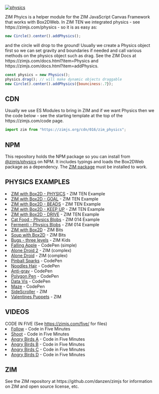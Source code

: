 
<a href="https://zimjs.com/physics" target=_blank>![physics](https://github.com/danzen/zim-physics/assets/380281/0380b4a2-9bc2-417a-98b9-31d9aaf73be6)</a>

<p>ZIM Phyics is a helper module for the ZIM JavaScript Canvas Framework that works with Box2DWeb.  
In ZIM TEN we integrated physics - see https://zimjs.com/physics - so it is as easy as:</p>

```JavaScript
new Circle().center().addPhysics();
```

<p>and the circle will drop to the ground! Usually we create a Physics object first so we can set gravity and boundaries if needed and call various methods on the physics object such as drag.  See the ZIM Docs at https://zimjs.com/docs.html?item=Physics and https://zimjs.com/docs.html?item=addPhysics.
</p>

```JavaScript
const physics = new Physics();
physics.drag(); // will make dynamic objects draggable
new Circle().center().addPhysics({bounciness:.7}); 
```

<h2>CDN</h2>
Usually we use ES Modules to bring in ZIM and if we want Physics then we the code below - see the starting template at the top of the https://zimjs.com/code page.

```JavaScript
import zim from "https://zimjs.org/cdn/016/zim_physics";
```

<h2>NPM</h2>
This repository holds the NPM package so you can install from <a href=https://www.npmjs.com/package/@zimjs/physics target=node>@zimjs/physics</a> on NPM.  It includes typings and loads the Box2DWeb package as a dependency.  The <a href=https://www.npmjs.com/package/zimjs target=node>ZIM&nbsp;package</a> must be installed to work.

<h2>PHYSICS EXAMPLES</h2>

<li><a href="https://zimjs.com/physics/" target="b">ZIM with Box2D - PHYSICS</a> - ZIM TEN Example</li>
<li><a href="https://zimjs.com/physics/goal.html" target="b2">ZIM with Box2D - GOAL</a> - ZIM TEN Example</li>
<li><a href="https://zimjs.com/physics/beads.html" target="b3">ZIM with Box2D - BEADS</a> - ZIM TEN Example</li>
<li><a href="https://zimjs.com/physics/keepup.html" target="b4">ZIM with Box2D - KEEP UP</a> - ZIM TEN Example</li>
<li><a href="https://zimjs.com/physics/drive.html" target="b5">ZIM with Box2D - DRIVE</a> - ZIM TEN Example</li>
<li><a href="https://zimjs.com/014/cat.html" target="b5">Cat Food - Physics Blobs</a> - ZIM 014 Example</li>
<li><a href="https://zimjs.com/014/fermenti.html" target="b5">Fermenti - Physics Blobs</a> - ZIM 014 Example</li>
<li><a href="https://zimjs.com/bits/view/physics.html" target="b">ZIM with Box2D</a> - ZIM Bits</li>
<li><a href="https://zimjs.com/bits/view/physics2.html" target="b2">Soup with Box2D</a> - ZIM Bits</li>
<li><a href="https://zimjs.org/kids/bug_bounce.html" target="b">Bugs - three levels</a> - ZIM Kids</li>
<li><a href="https://codepen.io/danzen/pen/EMBQog" target="b">Falling Apple</a> - CodePen (simple)</li>
<li><a href="https://zimjs.com/droid2/index.html" target="b">Alone Droid 2</a> - ZIM (complex)</li>
<li><a href="https://zimjs.com/droid/" target="b">Alone Droid</a> - ZIM (complex)</li>
<li><a href="https://codepen.io/danzen/pen/dybQVoa" target="b">Pinball Sparks</a> - CodePen</li>
<li><a href="https://codepen.io/danzen/pen/agbbRv" target="b">Noodles Hair</a> - CodePen</li>
<li><a href="https://codepen.io/zimjs/pen/wboRbE" target="b">Anti-grav</a> - CodePen</li>
<li><a href="https://codepen.io/danzen/pen/gEbXVm" target="b">Polygon Pen</a> - CodePen</li>
<li><a href="https://codepen.io/danzen/pen/daJjpr" target="b">Data Vis</a> - CodePen</li>
<li><a href="https://codepen.io/danzen/pen/ROPxNQ" target="b">Maze</a> - CodePen</li>
<li><a href="https://zimjs.com/sidescroller" target="b">SideScroller</a> - ZIM</li>
<li><a href="https://zimjs.com/valentines/puppets.html" target="b">Valentines Puppets</a> - ZIM</li>


<h2>VIDEOS</h2>
CODE IN FIVE (See <a href="https://zimjs.com/five/" target="fm">https://zimjs.com/five/</a> for files)
<li><a href="https://www.youtube.com/watch?v=m7GYqgPE5Ik" target="fm">Follow</a> - Code in Five Minutes</li>
<li><a href="https://www.youtube.com/watch?v=LPJYULQd_h0" target="fm">Shoot</a> - Code in Five Minutes</li>
<li><a href="https://www.youtube.com/watch?v=ATfMF25i608" target="fm">Angry Birds A</a> - Code in Five Minutes</li>
<li><a href="https://www.youtube.com/watch?v=xe8k5ts-Ufk" target="fm">Angry Birds B</a> - Code in Five Minutes</li>
<li><a href="https://www.youtube.com/watch?v=NUHIniq6p3c" target="fm">Angry Birds C</a> - Code in Five Minutes</li>
<li><a href="https://www.youtube.com/watch?v=PFiP1SzBNFE" target="fm">Angry Birds D</a> - Code in Five Minutes</li>


<h2>ZIM</h2>
See the ZIM repository at https://github.com/danzen/zimjs for information on ZIM and open source license, etc.
